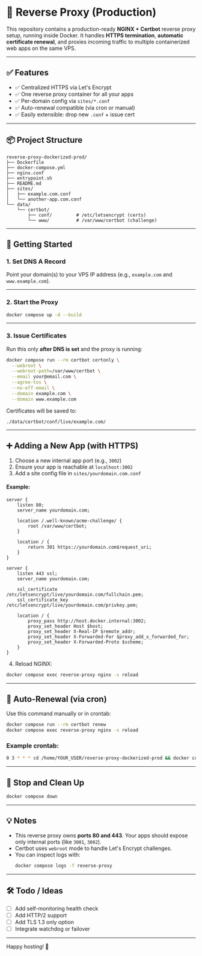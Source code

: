 # 🧭 Reverse Proxy (Production)

This repository contains a production-ready **NGINX + Certbot** reverse proxy setup, running inside Docker. It handles **HTTPS termination**, **automatic certificate renewal**, and proxies incoming traffic to multiple containerized web apps on the same VPS.

---

## ✅ Features

- ✅ Centralized HTTPS via Let's Encrypt
- ✅ One reverse proxy container for all your apps
- ✅ Per-domain config via `sites/*.conf`
- ✅ Auto-renewal compatible (via cron or manual)
- ✅ Easily extensible: drop new `.conf` + issue cert

---

## 📦 Project Structure

```
reverse-proxy-dockerized-prod/
├── Dockerfile
├── docker-compose.yml
├── nginx.conf
├── entrypoint.sh
├── README.md
├── sites/
│   ├── example.com.conf
│   └── another-app.com.conf
└── data/
    └── certbot/
        ├── conf/         # /etc/letsencrypt (certs)
        └── www/          # /var/www/certbot (challenge)
```

---

## 🚀 Getting Started

### 1. Set DNS A Record

Point your domain(s) to your VPS IP address (e.g., `example.com` and `www.example.com`).

---

### 2. Start the Proxy

```bash
docker compose up -d --build
```

---

### 3. Issue Certificates

Run this only **after DNS is set** and the proxy is running:

```bash
docker compose run --rm certbot certonly \
  --webroot \
  --webroot-path=/var/www/certbot \
  --email your@email.com \
  --agree-tos \
  --no-eff-email \
  --domain example.com \
  --domain www.example.com
```

Certificates will be saved to:

```
./data/certbot/conf/live/example.com/
```

---

## ➕ Adding a New App (with HTTPS)

1. Choose a new internal app port (e.g., `3002`)
2. Ensure your app is reachable at `localhost:3002`
3. Add a site config file in `sites/yourdomain.com.conf`

#### Example:

```nginx
server {
    listen 80;
    server_name yourdomain.com;

    location /.well-known/acme-challenge/ {
        root /var/www/certbot;
    }

    location / {
        return 301 https://yourdomain.com$request_uri;
    }
}

server {
    listen 443 ssl;
    server_name yourdomain.com;

    ssl_certificate /etc/letsencrypt/live/yourdomain.com/fullchain.pem;
    ssl_certificate_key /etc/letsencrypt/live/yourdomain.com/privkey.pem;

    location / {
        proxy_pass http://host.docker.internal:3002;
        proxy_set_header Host $host;
        proxy_set_header X-Real-IP $remote_addr;
        proxy_set_header X-Forwarded-For $proxy_add_x_forwarded_for;
        proxy_set_header X-Forwarded-Proto $scheme;
    }
}
```

4. Reload NGINX:

```bash
docker compose exec reverse-proxy nginx -s reload
```

---

## 🔄 Auto-Renewal (via cron)

Use this command manually or in crontab:

```bash
docker compose run --rm certbot renew
docker compose exec reverse-proxy nginx -s reload
```

### Example crontab:

```bash
0 3 * * * cd /home/YOUR_USER/reverse-proxy-dockerized-prod && docker compose run --rm certbot renew && docker compose exec reverse-proxy nginx -s reload
```

---

## 🧼 Stop and Clean Up

```bash
docker compose down
```

---

## 💡 Notes

- This reverse proxy owns **ports 80 and 443**. Your apps should expose only internal ports (like `3001`, `3002`).
- Certbot uses `webroot` mode to handle Let's Encrypt challenges.
- You can inspect logs with:
  ```bash
  docker compose logs -f reverse-proxy
  ```

---

## 🛠 Todo / Ideas

- [ ] Add self-monitoring health check
- [ ] Add HTTP/2 support
- [ ] Add TLS 1.3 only option
- [ ] Integrate watchdog or failover

---

Happy hosting! 🎉